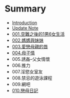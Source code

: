 # Summary

* [Introduction](README.md)
* [Update Note](update-note.md)
* [001.空難之後的1男6女生活](1.md)
* [002.媽媽與妹妹](002ma-ma-yu-mei-mei.md)
* [003.愛戀母親的唇](003ai-lian-mu-qin-de-chun.md)
* [004.母子情](4.md)
* 005.誘姦–父女情懷
* 006.推力
* 007.淫慾女室友
* 008.禁忌的遊泳課程
* 009.網吧
* [010.戀母日記](10.md)

